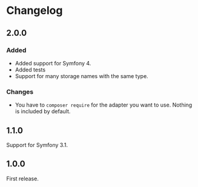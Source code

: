 # Changelog

## 2.0.0

### Added

- Added support for Symfony 4. 
- Added tests
- Support for many storage names with the same type. 

### Changes

- You have to `composer require` for the adapter you want to use. Nothing is included by default.  

## 1.1.0

Support for Symfony 3.1.

## 1.0.0

First release.